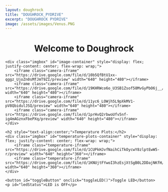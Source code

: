 ```yaml
---
layout: doughrock
title: "DOUGHROCK_PYDRIVE"
excerpt: "DOUGHROCK PYDRIVE"
image: /assets/images/Venus.PNG
---
```


<div class="center">
    <h1 style="text-align:center;">Welcome to Doughrock</h1>

    <div class="imgbox" id="image-container" style="display: flex; justify-content: center; flex-wrap: wrap;">
        <iframe class="camera-iframe" src="https://drive.google.com/file/d/10b5QfBtU1xx-qggz_UjoZn0sMfJmT9ZI/preview" width="640" height="480"></iframe>
        <iframe class="camera-iframe" src="https://drive.google.com/file/d/19KHRWco6o_U3SB1Zsof58MvGyPbO6j__/preview" width="640" height="480"></iframe>
        <iframe class="camera-iframe" src="https://drive.google.com/file/d/11yc6_LOWjh5L9pXkMV1-pV8QbidulJSQ/preview" width="640" height="480"></iframe>
        <iframe class="camera-iframe" src="https://drive.google.com/file/d/1prHvQ2rbwoUfv5nf-ig4mAGznxFbePXq/preview" width="640" height="480"></iframe>
    </div>

    <h2 style="text-align:center;">Temperature Plots:</h2>
    <div class="imgbox" id="temperature-plots-container" style="display: flex; justify-content: center; flex-wrap: wrap;">
        <iframe class="temperature-iframe" src="https://drive.google.com/file/d/1CUPkHJvfNaihCiTkOycwY8zlptEwW5-r/preview" width="640" height="360"></iframe>
        <iframe class="temperature-iframe" src="https://drive.google.com/file/d/1KNUjtFYwoI3hzEsjXtSgB0L2DDajNKfH/preview" width="640" height="360"></iframe>
    </div>

    <button id="toggleButton" onclick="toggleLED()">Toggle LED</button>
    <p id="ledStatus">LED is OFF</p>
</div>

<style>
    .squeeze-aspect-ratio {
        width: auto;
        height: auto;
        display: block;
        max-width: 100%;
        aspect-ratio: 4 / 3;
        object-fit: fill; /* Squeeze the image to fit exactly in a 4:3 ratio */
    }

    /* Common iframe styling */
    iframe {
        border: none;
    }

    /* Camera iframes with 4:3 ratio */
    .camera-iframe {
        width: 640px;
        height: 480px;
    }

    /* Temperature plot iframes with 16:9 ratio to avoid black bars */
    .temperature-iframe {
        width: 640px;
        height: 360px; /* Set to 16:9 ratio to avoid letterboxing */
    }

    /* 2x2 grid layout in widescreen */
    .widescreen-grid {
        display: grid;
        grid-template-columns: repeat(2, 1fr); /* 2 columns */
        grid-template-rows: repeat(2, 1fr); /* 2 rows */
        gap: 10px;
    }

    /* Flex row layout for larger screens */
    .row-layout {
        display: flex;
        flex-direction: row;
        justify-content: center;
        flex-wrap: wrap;
    }

    /* Column layout for small screens */
    .column-layout {
        display: flex;
        flex-direction: column;
    }

    /* Portrait mode adjustments for smaller screens */
    @media screen and (max-width: 768px) {
        iframe {
            width: 90%; /* Make the iframes take 90% of the screen width in portrait mode */
            height: auto;
        }
    }
</style>

<script>
var ledState = false;

function toggleLED() {
    var toggleButton = document.getElementById('toggleButton');
    var ledStatus = document.getElementById('ledStatus');

    if (ledState) {
        // Turn LED off
        ledState = false;
        toggleButton.textContent = "Turn LED On";
        ledStatus.textContent = "LED is OFF";
    } else {
        // Turn LED on
        ledState = true;
        toggleButton.textContent = "Turn LED Off";
        ledStatus.textContent = "LED is ON";
    }
}

function arrangeImages() {
    const imageContainer = document.getElementById('image-container');
    const temperaturePlotsContainer = document.getElementById('temperature-plots-container');
    const screenWidth = window.innerWidth;
    const screenHeight = window.innerHeight;

    if (screenWidth < 768) {
        // Small screen (e.g., phones in portrait mode): Display images in a column
        imageContainer.classList.remove('widescreen-grid');
        imageContainer.classList.add('column-layout');
    } else if (screenWidth > screenHeight) {
        // Widescreen mode (e.g., tablets/PCs in landscape mode): Display images in a 2x2 grid
        imageContainer.classList.remove('column-layout');
        imageContainer.classList.add('widescreen-grid');
    } else {
        // Larger screens in portrait or non-widescreen mode: Display images in a row
        imageContainer.classList.remove('widescreen-grid');
        imageContainer.classList.remove('column-layout');
        imageContainer.classList.add('row-layout');
    }
}

function handleOrientationChange() {
    arrangeImages();
}

window.addEventListener('resize', handleOrientationChange);

// Initial arrangement on page load
arrangeImages();
</script>
